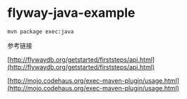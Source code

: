 # flyway-java-example

```
mvn package exec:java
```

参考链接

[http://flywaydb.org/getstarted/firststeps/api.html](http://flywaydb.org/getstarted/firststeps/api.html)

[http://mojo.codehaus.org/exec-maven-plugin/usage.html](http://mojo.codehaus.org/exec-maven-plugin/usage.html)